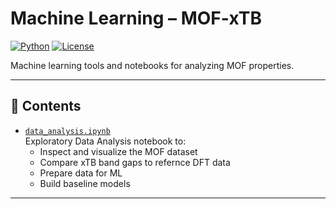 # Machine Learning – MOF‑xTB

[![Python](https://img.shields.io/badge/python-3.7%2B-blue.svg)](https://www.python.org/)
[![License](https://img.shields.io/github/license/AshnaJose/MOF-xTB)](https://github.com/AshnaJose/MOF-xTB/blob/main/LICENSE)

Machine learning tools and notebooks for analyzing MOF properties.

---

## 📂 Contents

- [`data_analysis.ipynb`](data_analysis.ipynb)  
  Exploratory Data Analysis notebook to:
  - Inspect and visualize the MOF dataset
  - Compare xTB band gaps to refernce DFT data
  - Prepare data for ML 
  - Build baseline models

---


